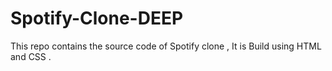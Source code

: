 # Spotify-Clone-DEEP
This repo contains the source code of Spotify clone , It is Build using HTML and CSS .
